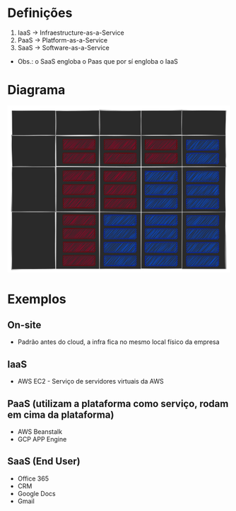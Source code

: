 # Definições

1. IaaS -> Infraestructure-as-a-Service
2. PaaS -> Platform-as-a-Service
3. SaaS -> Software-as-a-Service

- Obs.: o SaaS engloba o Paas que por sí engloba o IaaS

# Diagrama

![types-of-clouds.svg](../Diagrams/types-of-clouds.svg)

# Exemplos

## On-site

- Padrão antes do cloud, a infra fica no mesmo local físico da empresa

## IaaS

- AWS EC2 - Serviço de servidores virtuais da AWS

## PaaS (utilizam a plataforma como serviço, rodam em cima da plataforma)

- AWS Beanstalk
- GCP APP Engine

## SaaS (End User)

- Office 365
- CRM
- Google Docs
- Gmail

